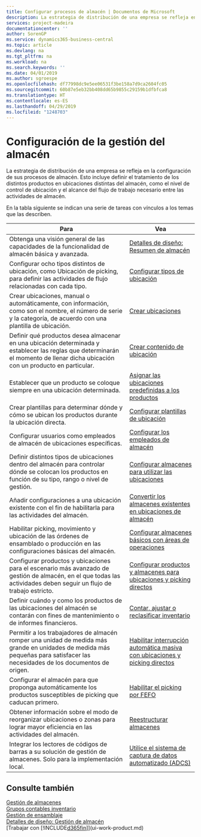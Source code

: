 ```yaml
---
title: Configurar procesos de almacén | Documentos de Microsoft
description: La estrategia de distribución de una empresa se refleja en la configuración de sus procesos de almacén. Esto incluye definir el tratamiento de los distintos productos en ubicaciones distintas del almacén, como el nivel de control de ubicación y el alcance del flujo de trabajo necesario entre las actividades de almacén.
services: project-madeira
documentationcenter: ''
author: SorenGP
ms.service: dynamics365-business-central
ms.topic: article
ms.devlang: na
ms.tgt_pltfrm: na
ms.workload: na
ms.search.keywords: ''
ms.date: 04/01/2019
ms.author: sgroespe
ms.openlocfilehash: df77998dc9e5ee06531f3be158a7d9ca2604fc05
ms.sourcegitcommit: 60b87e5eb32bb408dd65b9855c29159b1dfbfca8
ms.translationtype: HT
ms.contentlocale: es-ES
ms.lasthandoff: 04/29/2019
ms.locfileid: "1248703"
---
```

# <a name="setting-up-warehouse-management"></a>Configuración de la gestión del almacén
La estrategia de distribución de una empresa se refleja en la configuración de sus procesos de almacén. Esto incluye definir el tratamiento de los distintos productos en ubicaciones distintas del almacén, como el nivel de control de ubicación y el alcance del flujo de trabajo necesario entre las actividades de almacén.  

 En la tabla siguiente se indican una serie de tareas con vínculos a los temas que las describen.   

|**Para**|**Vea**|  
|------------|-------------|  
|Obtenga una visión general de las capacidades de la funcionalidad de almacén básica y avanzada.|[Detalles de diseño: Resumen de almacén](design-details-warehouse-overview.md)|  
|Configurar ocho tipos distintos de ubicación, como Ubicación de picking, para definir las actividades de flujo relacionadas con cada tipo.|[Configurar tipos de ubicación](warehouse-how-to-set-up-bin-types.md)|  
|Crear ubicaciones, manual o automáticamente, con información, como son el nombre, el número de serie y la categoría, de acuerdo con una plantilla de ubicación.|[Crear ubicaciones](warehouse-how-to-create-individual-bins.md)|  
|Definir qué productos desea almacenar en una ubicación determinada y establecer las reglas que determinarán el momento de llenar dicha ubicación con un producto en particular.|[Crear contenido de ubicación](warehouse-how-to-set-up-bin-contents.md)|  
|Establecer que un producto se coloque siempre en una ubicación determinada.|[Asignar las ubicaciones predefinidas a los productos](warehouse-how-to-assign-default-bins-to-items.md)|
|Crear plantillas para determinar dónde y cómo se ubican los productos durante la ubicación directa.|[Configurar plantillas de ubicación](warehouse-how-to-set-up-put-away-templates.md)|
|Configurar usuarios como empleados de almacén de ubicaciones específicas.|[Configurar los empleados de almacén](warehouse-how-to-set-up-warehouse-employees.md)|
|Definir distintos tipos de ubicaciones dentro del almacén para controlar dónde se colocan los productos en función de su tipo, rango o nivel de gestión.|[Configurar almacenes para utilizar las ubicaciones](warehouse-how-to-set-up-locations-to-use-bins.md)|
|Añadir configuraciones a una ubicación existente con el fin de habilitarla para las actividades del almacén.|[Convertir los almacenes existentes en ubicaciones de almacén](warehouse-how-to-convert-existing-locations-to-warehouse-locations.md)|
|Habilitar picking, movimiento y ubicación de las órdenes de ensamblado o producción en las configuraciones básicas del almacén.|[Configurar almacenes básicos con áreas de operaciones](warehouse-how-to-set-up-basic-warehouses-with-operations-areas.md)|  
|Configurar productos y ubicaciones para el escenario más avanzado de gestión de almacén, en el que todas las actividades deben seguir un flujo de trabajo estricto.|[Configurar productos y almacenes para ubicaciones y picking directos](warehouse-how-to-set-up-items-for-directed-put-away-and-pick.md)|  
|Definir cuándo y como los productos de las ubicaciones del almacén se contarán con fines de mantenimiento o de informes financieros.|[Contar, ajustar o reclasificar inventario](inventory-how-count-adjust-reclassify.md)|
|Permitir a los trabajadores de almacén romper una unidad de medida más grande en unidades de medida más pequeñas para satisfacer las necesidades de los documentos de origen.|[Habilitar interrupción automática masiva con ubicaciones y picking directos](warehouse-enable-automatic-breaking-bulk-with-directed-put-away-and-pick.md)|  
|Configurar el almacén para que proponga automáticamente los productos susceptibles de picking que caducan primero.|[Habilitar el picking por FEFO](warehouse-picking-by-fefo.md)|
|Obtener información sobre el modo de reorganizar ubicaciones o zonas para lograr mayor eficiencia en las actividades del almacén.|[Reestructurar almacenes](warehouse-how-to-restructure-warehouses.md)|
|Integrar los lectores de códigos de barras a su solución de gestión de almacenes. Solo para la implementación local.|[Utilice el sistema de captura de datos automatizado (ADCS)](warehouse-use-automated-data-capture-systems-adcs.md)|

## <a name="see-also"></a>Consulte también  
[Gestión de almacenes](warehouse-manage-warehouse.md)  
[Grupos contables inventario](inventory-manage-inventory.md)  
[Gestión de ensamblaje](assembly-assemble-items.md)    
[Detalles de diseño: Gestión de almacén](design-details-warehouse-management.md)  
[Trabajar con [!INCLUDE[d365fin](includes/d365fin_md.md)]](ui-work-product.md)
